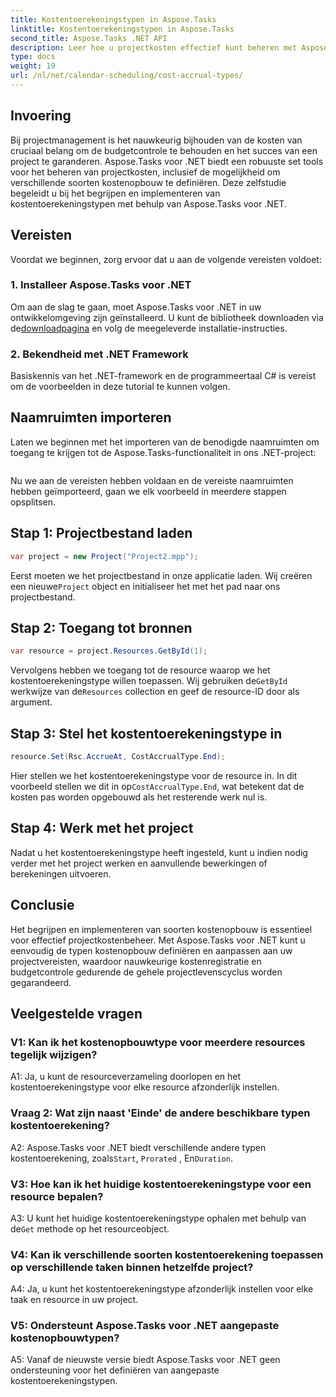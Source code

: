 ```yaml
---
title: Kostentoerekeningstypen in Aspose.Tasks
linktitle: Kostentoerekeningstypen in Aspose.Tasks
second_title: Aspose.Tasks .NET API
description: Leer hoe u projectkosten effectief kunt beheren met Aspose.Tasks voor .NET. Definieer typen kostentoerekening voor nauwkeurig bijhouden van het budget.
type: docs
weight: 19
url: /nl/net/calendar-scheduling/cost-accrual-types/
---
```

## Invoering

Bij projectmanagement is het nauwkeurig bijhouden van de kosten van cruciaal belang om de budgetcontrole te behouden en het succes van een project te garanderen. Aspose.Tasks voor .NET biedt een robuuste set tools voor het beheren van projectkosten, inclusief de mogelijkheid om verschillende soorten kostenopbouw te definiëren. Deze zelfstudie begeleidt u bij het begrijpen en implementeren van kostentoerekeningstypen met behulp van Aspose.Tasks voor .NET.

## Vereisten

Voordat we beginnen, zorg ervoor dat u aan de volgende vereisten voldoet:

### 1. Installeer Aspose.Tasks voor .NET

 Om aan de slag te gaan, moet Aspose.Tasks voor .NET in uw ontwikkelomgeving zijn geïnstalleerd. U kunt de bibliotheek downloaden via de[downloadpagina](https://releases.aspose.com/tasks/net/) en volg de meegeleverde installatie-instructies.

### 2. Bekendheid met .NET Framework

Basiskennis van het .NET-framework en de programmeertaal C# is vereist om de voorbeelden in deze tutorial te kunnen volgen.

## Naamruimten importeren

Laten we beginnen met het importeren van de benodigde naamruimten om toegang te krijgen tot de Aspose.Tasks-functionaliteit in ons .NET-project:

```csharp

```

Nu we aan de vereisten hebben voldaan en de vereiste naamruimten hebben geïmporteerd, gaan we elk voorbeeld in meerdere stappen opsplitsen.

## Stap 1: Projectbestand laden

```csharp
var project = new Project("Project2.mpp");
```

 Eerst moeten we het projectbestand in onze applicatie laden. Wij creëren een nieuwe`Project` object en initialiseer het met het pad naar ons projectbestand.

## Stap 2: Toegang tot bronnen

```csharp
var resource = project.Resources.GetById(1);
```

 Vervolgens hebben we toegang tot de resource waarop we het kostentoerekeningstype willen toepassen. Wij gebruiken de`GetById` werkwijze van de`Resources` collection en geef de resource-ID door als argument.

## Stap 3: Stel het kostentoerekeningstype in

```csharp
resource.Set(Rsc.AccrueAt, CostAccrualType.End);
```

Hier stellen we het kostentoerekeningstype voor de resource in. In dit voorbeeld stellen we dit in op`CostAccrualType.End`, wat betekent dat de kosten pas worden opgebouwd als het resterende werk nul is.

## Stap 4: Werk met het project

Nadat u het kostentoerekeningstype heeft ingesteld, kunt u indien nodig verder met het project werken en aanvullende bewerkingen of berekeningen uitvoeren.

## Conclusie

Het begrijpen en implementeren van soorten kostenopbouw is essentieel voor effectief projectkostenbeheer. Met Aspose.Tasks voor .NET kunt u eenvoudig de typen kostenopbouw definiëren en aanpassen aan uw projectvereisten, waardoor nauwkeurige kostenregistratie en budgetcontrole gedurende de gehele projectlevenscyclus worden gegarandeerd.

## Veelgestelde vragen

### V1: Kan ik het kostenopbouwtype voor meerdere resources tegelijk wijzigen?

A1: Ja, u kunt de resourceverzameling doorlopen en het kostentoerekeningstype voor elke resource afzonderlijk instellen.

### Vraag 2: Wat zijn naast 'Einde' de andere beschikbare typen kostentoerekening?

A2: Aspose.Tasks voor .NET biedt verschillende andere typen kostentoerekening, zoals`Start`, `Prorated` , En`Duration`.

### V3: Hoe kan ik het huidige kostentoerekeningstype voor een resource bepalen?

 A3: U kunt het huidige kostentoerekeningstype ophalen met behulp van de`Get` methode op het resourceobject.

### V4: Kan ik verschillende soorten kostentoerekening toepassen op verschillende taken binnen hetzelfde project?

A4: Ja, u kunt het kostentoerekeningstype afzonderlijk instellen voor elke taak en resource in uw project.

### V5: Ondersteunt Aspose.Tasks voor .NET aangepaste kostenopbouwtypen?

A5: Vanaf de nieuwste versie biedt Aspose.Tasks voor .NET geen ondersteuning voor het definiëren van aangepaste kostentoerekeningstypen.